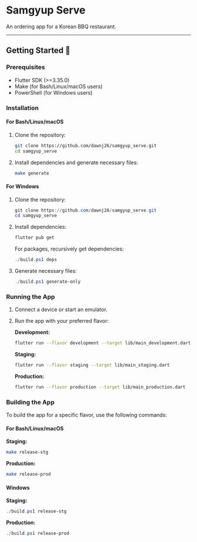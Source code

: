 # Samgyup Serve

An ordering app for a Korean BBQ restaurant.

---

## Getting Started 🚀

### Prerequisites

- Flutter SDK (>=3.35.0)
- Make (for Bash/Linux/macOS users)
- PowerShell (for Windows users)

### Installation

#### For Bash/Linux/macOS

1. Clone the repository:
   ```bash
   git clone https://github.com/dawnj26/samgyup_serve.git
   cd samgyup_serve
   ```
2. Install dependencies and generate necessary files:
   ```bash
   make generate
   ```

#### For Windows

1. Clone the repository:
   ```powershell
   git clone https://github.com/dawnj26/samgyup_serve.git
   cd samgyup_serve
   ```
2. Install dependencies:
   ```powershell
   flutter pub get
   ```
   For packages, recursively get dependencies:
   ```powershell
   ./build.ps1 deps
   ```
3. Generate necessary files:
   ```powershell
   ./build.ps1 generate-only
   ```

### Running the App

1. Connect a device or start an emulator.
2. Run the app with your preferred flavor:

   **Development:**

   ```bash
   flutter run --flavor development --target lib/main_development.dart
   ```

   **Staging:**

   ```bash
   flutter run --flavor staging --target lib/main_staging.dart
   ```

   **Production:**

   ```bash
   flutter run --flavor production --target lib/main_production.dart
   ```

### Building the App

To build the app for a specific flavor, use the following commands:

#### For Bash/Linux/macOS

**Staging:**

```bash
make release-stg
```

**Production:**

```bash
make release-prod
```

#### Windows

**Staging:**

```powershell
./build.ps1 release-stg
```

**Production:**

```powershell
./build.ps1 release-prod
```
